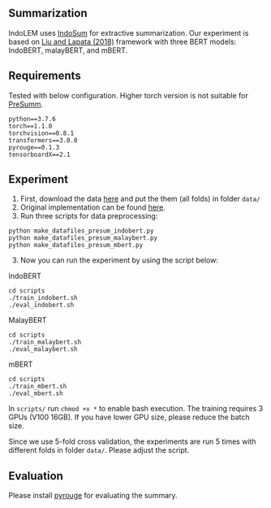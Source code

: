 ## Summarization

IndoLEM uses [IndoSum](https://arxiv.org/abs/1810.05334) for extractive summarization.
Our experiment is based on [Liu and Lapata (2018)](https://arxiv.org/abs/1908.08345) framework with three BERT models: IndoBERT, malayBERT, and mBERT.

## Requirements
Tested with below configuration. Higher torch version is not suitable for [PreSumm](https://github.com/nlpyang/PreSumm).
```
python==3.7.6
torch==1.1.0
torchvision==0.8.1
transformers==3.0.0
pyrouge==0.1.3
tensorboardX==2.1
```

## Experiment

1. First, download the data [here](https://drive.google.com/file/d/1OgYbPfXFAv3TbwP1Qcwt_CC9cVWSJaco/view) and put the them (all folds) in folder `data/`
2. Original implementation can be found [here](https://github.com/nlpyang/PreSumm).
3. Run three scripts for data preprocessing:
```
python make_datafiles_presum_indobert.py
python make_datafiles_presum_malaybert.py
python make_datafiles_presum_mbert.py
```
3. Now you can run the experiment by using the script below:

IndoBERT
```
cd scripts
./train_indobert.sh
./eval_indobert.sh
```
MalayBERT
```
cd scripts
./train_malaybert.sh
./eval_malaybert.sh
```
mBERT
```
cd scripts
./train_mbert.sh
./eval_mbert.sh
```

In `scripts/` run `chmod +x *` to enable bash execution. The training requires 3 GPUs (V100 16GB). If you have lower GPU size, please reduce the batch size.

Since we use 5-fold cross validation, the experiments are run 5 times with different folds in folder `data/`. Please adjust the script.

## Evaluation

Please install [pyrouge](https://github.com/bheinzerling/pyrouge) for evaluating the summary.
